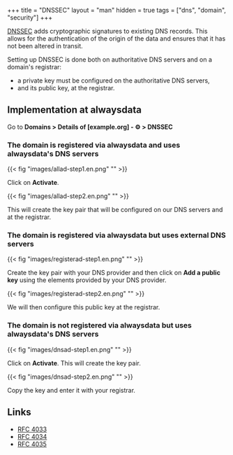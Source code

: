 +++
title = "DNSSEC"
layout = "man"
hidden = true
tags = ["dns", "domain", "security"]
+++

[DNSSEC](https://en.wikipedia.org/wiki/Domain_Name_System_Security_Extensions) adds cryptographic signatures to existing DNS records. This allows for the authentication of the origin of the data and ensures that it has not been altered in transit.

Setting up DNSSEC is done both on authoritative DNS servers and on a domain's registrar:

- a private key must be configured on the authoritative DNS servers,
- and its public key, at the registrar.

## Implementation at alwaysdata

Go to **Domains > Details of [example.org] -  ⚙️ > DNSSEC**

### The domain is registered via alwaysdata and uses alwaysdata's DNS servers

{{< fig "images/allad-step1.en.png" "" >}}

Click on **Activate**.

{{< fig "images/allad-step2.en.png" "" >}}

This will create the key pair that will be configured on our DNS servers and at the registrar.

### The domain is registered via alwaysdata but uses external DNS servers

{{< fig "images/registerad-step1.en.png" "" >}}

Create the key pair with your DNS provider and then click on **Add a public key** using the elements provided by your DNS provider.

{{< fig "images/registerad-step2.en.png" "" >}}

We will then configure this public key at the registrar.

### The domain is not registered via alwaysdata but uses alwaysdata's DNS servers

{{< fig "images/dnsad-step1.en.png" "" >}}

Click on **Activate**. This will create the key pair.

{{< fig "images/dnsad-step2.en.png" "" >}}

Copy the key and enter it with your registrar.

## Links
- [RFC 4033](https://datatracker.ietf.org/doc/html/rfc4033)
- [RFC 4034](https://datatracker.ietf.org/doc/html/rfc4034)
- [RFC 4035](https://datatracker.ietf.org/doc/html/rfc4035)
